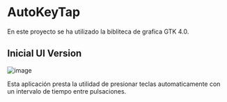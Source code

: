 # AutoKeyTap

En este proyecto se ha utilizado la bibliteca de grafica GTK 4.0. 

## Inicial UI Version
![image](https://github.com/user-attachments/assets/01586831-5713-463f-8d54-7304907b6bd8)


Esta aplicación presta la utilidad de presionar teclas automaticamente con un intervalo de tiempo entre pulsaciones.
